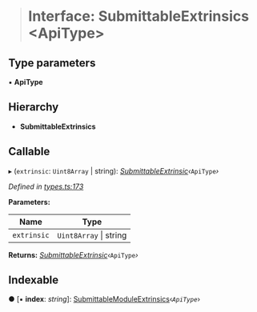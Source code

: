 > # Interface: SubmittableExtrinsics <**ApiType**>

## Type parameters

▪ **ApiType**

## Hierarchy

* **SubmittableExtrinsics**

## Callable

▸ (`extrinsic`: `Uint8Array` | string): *[SubmittableExtrinsic](_submittableextrinsic_.submittableextrinsic.md)‹*`ApiType`*›*

*Defined in [types.ts:173](https://github.com/polkadot-js/api/blob/f9a3f3e/packages/api/src/types.ts#L173)*

**Parameters:**

Name | Type |
------ | ------ |
`extrinsic` | `Uint8Array` \| string |

**Returns:** *[SubmittableExtrinsic](_submittableextrinsic_.submittableextrinsic.md)‹*`ApiType`*›*

## Indexable

● \[▪ **index**: *string*\]: [SubmittableModuleExtrinsics](_types_.submittablemoduleextrinsics.md)‹*`ApiType`*›